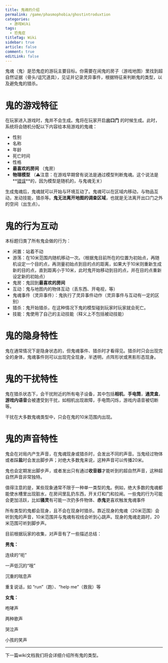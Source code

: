 ```yaml
---
title: 鬼魂的介绍
permalink: /game/phasmophobia/ghostintroduxtion
categories:
  - 游戏Wiki
tags:
  - 恐鬼症
titleTag: Wiki
sidebar: true
article: false
comment: true
editLink: false
---
```


鬼魂（鬼）是恐鬼症的游玩主要目标。你需要在闹鬼的房子（游戏地图）里找到超自然证据（骨头/诅咒道具），见证并记录灵异事件，根据特征来判断鬼的类型，以及避免鬼的猎杀。

# 鬼的游戏特征

在玩家进入游戏时，鬼并不会生成。鬼将在玩家开启**出口门** 的时候生成。此时，系统将会随机分配以下内容给本局游戏的鬼魂：

- 性别
- 名称
- 年龄
- 死亡时间
- 性格
- **最喜欢的房间** （鬼房）
- **物理模型** （⚠️注意：在游戏早期曾有说法是通过模型判断鬼魂。这个说法是**<u>错误</u>**的，因为模型是随机的，与鬼魂无关）

生成鬼魂后，鬼魂就可以开始与环境互动了。鬼魂可以在区域内移动，与物品互动，发动技能，猎杀等。**鬼无法离开地图的调查区域**，也就是无法离开出口门之外的空间（出生点）。

# 鬼的行为互动

本标题归类了所有鬼会做的行为：

- 闲置：站着不动
- 游荡：在10米范围内随机移动一次。（根据鬼目前所在的位置为初始点，再随机设定一个目的点，再测量初始点到目的点的距离，如果大于10米则重新生成新的目的点，直到距离小于10米，此时鬼开始移动到目的点，并在目的点重新设定新的初始点）
- 鬼房：鬼回到**最喜欢的房间**
- 互动：鬼与地图内的物体互动（丢东西、开电视，等）
- 鬼魂事件（灵异事件）：鬼执行了灵异事件动作（灵异事件与互动有一定的区别）
- 猎杀：鬼开始猎杀，在这种情况下鬼的模型碰到玩家时玩家就会死亡。
- 技能：鬼使用了自己的主动技能（释义上不包括被动技能）

# 鬼的隐身特性

鬼在通常情况下是隐身状态的，但鬼魂事件、猎杀时才看得见。猎杀时只会出现完全的身体，鬼魂事件则可以出现完全现身，半透明，点阵形状或黑影形态现身。

# 鬼的干扰特性

鬼在猎杀状态下，会干扰附近的所有电子设备，其中包括**相机**，**手电筒**，**通灵盒**，**游戏内语音**会被遭受到干扰，如相机出现故障，手电筒闪烁，游戏内语音被切断等。

干扰在大多数鬼魂类型中，只会在鬼的10米范围内出现。

# 鬼的声音特性

鬼会在对局内产生声音，在鬼魂现身或猎杀时，会发出不同的声音。当鬼经过物体或者踩**盐**时会发出脚步声；对绝大多数鬼来说，这种声音可以传播20米。

鬼也会定期发出脚步声，或者发出只有通过**收音器**才能听到的超自然声音，这种超自然声音非常独特。

值得注意的是，某些现象通常不限于一种单一类型的鬼。例如，绝大多数的鬼魂都能使水槽里出现脏水，在房间里乱扔东西，开关灯和门和拉闸。一些鬼的行为可能会更加活跃，比如**骚灵**有可能一次扔多件物体、**赤鬼**更喜欢触发鬼魂事件

所有类型的鬼都会现身，且不会在现身时猎杀。靠近现身的鬼魂（20米范围）会听到鬼的声音，10米范围并与鬼魂有视线会听到心跳声。现身的鬼魂走路时，20米范围可听到脚步声。

目前根据玩家的收集，对声音有了一些描述总结：

**男鬼：**

连续的“呃”

一声低沉的“哦”

沉重的喘息声

重复说话，如 “run”（跑）、“help me”（救我）等

**女鬼：**

咆哮声

两种歌声

哭泣声

小孩的笑声

------

下一篇wiki文档我们将会详细介绍所有鬼的类型。